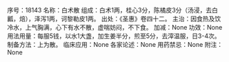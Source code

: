 序号：18143
名称：白术散
组成：白术1两，桂心3分，陈橘皮3分（汤浸，去白瓤，焙），泽泻1两，诃黎勒皮1两。
出处：《圣惠》卷四十二。
主治：因食热及饮冷水，上气胸满，心下有水不散，虚喘妨闷，不下食。
加减：None
功效：None
用法用量：每服5钱，以水1大盏，加生姜半分，煎至5分，去滓温服，日3-4次。
制备方法：上为散。
临床应用：None
各家论述：None
用药禁忌：None
附注：None
